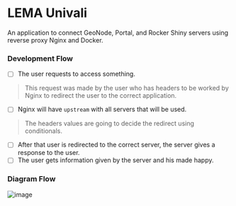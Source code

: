 # LEMA Univali

An application to connect GeoNode, Portal, and Rocker Shiny servers using reverse proxy Nginx and Docker.

### Development Flow

- [ ] The user requests to access something.
> This request was made by the user who has headers to be worked by Nginx to redirect the user to the correct application.
- [ ] Nginx will have `upstream` with all servers that will be used.
> The headers values are going to decide the redirect using conditionals.
- [ ] After that user is redirected to the correct server, the server gives a response to the user.
- [ ] The user gets information given by the server and his made happy.

### Diagram Flow

![image](https://github.com/DanielAraldi/oceanography/assets/50931267/625c6683-8494-4cf1-8b91-7e1eb3a2631d)
